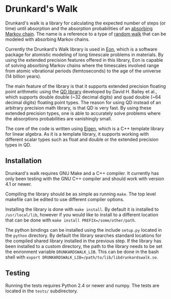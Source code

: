 Drunkard's Walk
===============

Drunkard's walk is a library for calculating the expected number of steps (or time) 
until absorption and the absorption probabilities of an [absorbing Markov chain][amc].
The name is a reference to a type of [random walk][randomwalk]
that can be modeled with absorbing Markov chains.

Currently the Drunkard's Walk library is used in [Eon][eon], which is a software package
for atomistic modeling of long timescale problems in materials. By using the extended
precision features offered in this library, Eon is capable of solving absorbing Markov chains
where the timescales involved range from atomic vibrational periods (femtoseconds) to
the age of the universe (14 billion years).

The main feature of the library is that it supports extended precision floating point arithmetic
using the [QD library][qd] developed by David H. Bailey et al., 
which supports double double (~32 decimal digits) and quad double (~64 decimal digits) 
floating point types. The reason for using QD instead of an arbitrary precision math library, 
is that QD is very fast. By using these extended precision types, one is able to accurately solve
problems where the absorptions probabilities are vanishingly small.

The core of the code is written using [Eigen][eigen], which is a C++ template library
for linear algebra. As it is a template library, it supports working with different scalar
types such as float and double or the extended precision types in QD.

[amc]: http://en.wikipedia.org/wiki/Absorbing_Markov_chain
[randomwalk]: http://en.wikipedia.org/wiki/Random_walk
[eon]: http://theory.cm.utexas.edu/eon/
[qd]: http://crd-legacy.lbl.gov/~dhbailey/mpdist/
[eigen]: http://eigen.tuxfamily.org/

Installation
------------

Drunkard's walk requires GNU Make and a C++ compiler. 
It currently has only been testing with the GNU C++ compiler and should work with version 4.1 or newer.

Compiling the library should be as simple as running `make`. 
The top level makefile can be edited to use different compiler options.

Installing the library is done with `make install`. By default it is installed to
`/usr/local/lib`, however if you would like to install to a different location
that can be done with `make install PREFIX=/some/other/path`.

The python bindings can be installed using the include `setup.py` located
in the `python` directory. By default the library searches standard
locations for the compiled shared library installed in the previous step.
If the library has been installed to a custom directory, the path to the
library needs to be set the enironment variable `DRUNKARDSWALK_LIB`.
This can be done in the bash shell with `export DRUNKARDSWALK_LIB=/path/to/lib/libdrunkardswalk.so`.

Testing
-------

Running the tests requires Python 2.4 or newer and numpy. The tests are located in the `tests/` subdirectory.
